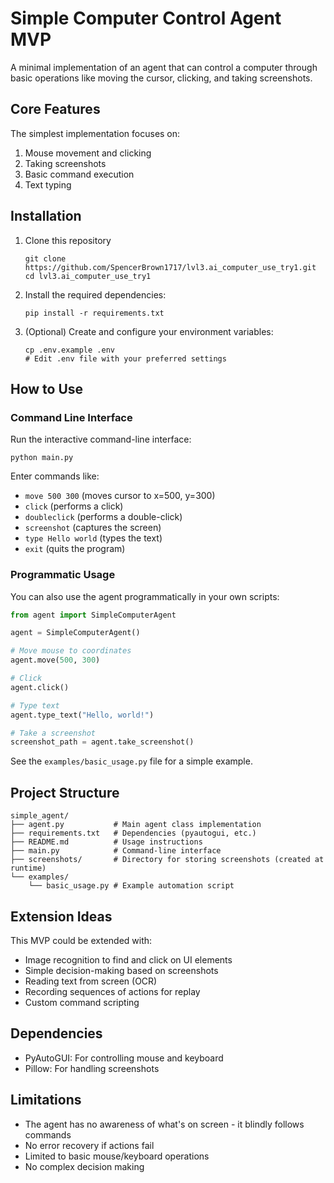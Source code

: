# Simple Computer Control Agent MVP

A minimal implementation of an agent that can control a computer through basic operations like moving the cursor, clicking, and taking screenshots.

## Core Features

The simplest implementation focuses on:
1. Mouse movement and clicking
2. Taking screenshots
3. Basic command execution
4. Text typing

## Installation

1. Clone this repository
   ```
   git clone https://github.com/SpencerBrown1717/lvl3.ai_computer_use_try1.git
   cd lvl3.ai_computer_use_try1
   ```
2. Install the required dependencies:
   ```
   pip install -r requirements.txt
   ```
3. (Optional) Create and configure your environment variables:
   ```
   cp .env.example .env
   # Edit .env file with your preferred settings
   ```

## How to Use

### Command Line Interface

Run the interactive command-line interface:

```
python main.py
```

Enter commands like:
- `move 500 300` (moves cursor to x=500, y=300)
- `click` (performs a click)
- `doubleclick` (performs a double-click)
- `screenshot` (captures the screen)
- `type Hello world` (types the text)
- `exit` (quits the program)

### Programmatic Usage

You can also use the agent programmatically in your own scripts:

```python
from agent import SimpleComputerAgent

agent = SimpleComputerAgent()

# Move mouse to coordinates
agent.move(500, 300)

# Click
agent.click()

# Type text
agent.type_text("Hello, world!")

# Take a screenshot
screenshot_path = agent.take_screenshot()
```

See the `examples/basic_usage.py` file for a simple example.

## Project Structure

```
simple_agent/
├── agent.py           # Main agent class implementation
├── requirements.txt   # Dependencies (pyautogui, etc.)
├── README.md          # Usage instructions
├── main.py            # Command-line interface
├── screenshots/       # Directory for storing screenshots (created at runtime)
└── examples/
    └── basic_usage.py # Example automation script
```

## Extension Ideas

This MVP could be extended with:
- Image recognition to find and click on UI elements
- Simple decision-making based on screenshots
- Reading text from screen (OCR)
- Recording sequences of actions for replay
- Custom command scripting

## Dependencies

- PyAutoGUI: For controlling mouse and keyboard
- Pillow: For handling screenshots

## Limitations

- The agent has no awareness of what's on screen - it blindly follows commands
- No error recovery if actions fail
- Limited to basic mouse/keyboard operations
- No complex decision making

